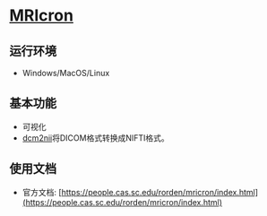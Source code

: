 # [MRIcron](https://people.cas.sc.edu/rorden/mricron/main.html)

## 运行环境

* Windows/MacOS/Linux

## 基本功能
* 可视化
* [dcm2nii](https://people.cas.sc.edu/rorden/mricron/dcm2nii.html)将DICOM格式转换成NIFTI格式。

## 使用文档

* 官方文档: [https://people.cas.sc.edu/rorden/mricron/index.html](https://people.cas.sc.edu/rorden/mricron/index.html)
